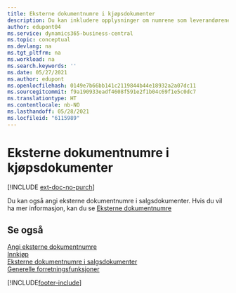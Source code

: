 ```yaml
---
title: Eksterne dokumentnumre i kjøpsdokumenter
description: Du kan inkludere opplysninger om numrene som leverandørene tilordner til dokumenter som de sender deg, ved hjelp av feltet Eksternt dokumentnummer eller feltet Deres referanse. Les om forskjellen mellom de to feltene her.
author: edupont04
ms.service: dynamics365-business-central
ms.topic: conceptual
ms.devlang: na
ms.tgt_pltfrm: na
ms.workload: na
ms.search.keywords: ''
ms.date: 05/27/2021
ms.author: edupont
ms.openlocfilehash: 0149e7b66bb141c2119844b44e18932a2a07dc11
ms.sourcegitcommit: f9a190933eadf4608f591e2f1b04c69f1e5c0dc7
ms.translationtype: HT
ms.contentlocale: nb-NO
ms.lasthandoff: 05/28/2021
ms.locfileid: "6115989"
---
```

# <a name="external-document-numbers-on-purchase-documents"></a>Eksterne dokumentnumre i kjøpsdokumenter

[!INCLUDE [ext-doc-no-purch](includes/ext-doc-no-purch.md)]

Du kan også angi eksterne dokumentnumre i salgsdokumenter. Hvis du vil ha mer informasjon, kan du se [Eksterne dokumentnumre](sales-how-invoice-sales.md#external-document-numbers)

## <a name="see-also"></a>Se også

[Angi eksterne dokumentnumre](across-enter-external-document-numbers.md)  
[Innkjøp](purchasing-manage-purchasing.md)  
[Eksterne dokumentnumre i salgsdokumenter](sales-how-invoice-sales.md#external-document-numbers)  
[Generelle forretningsfunksjoner](ui-across-business-areas.md)  

[!INCLUDE[footer-include](includes/footer-banner.md)]